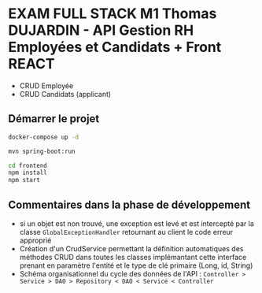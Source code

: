 # EXAM FULL STACK M1 Thomas DUJARDIN - API Gestion RH Employées et Candidats + Front REACT

- CRUD Employée
- CRUD Candidats (applicant)

## Démarrer le projet

```bash
docker-compose up -d
```

```bash
mvn spring-boot:run
```

```bash
cd frontend
npm install
npm start
```

## Commentaires dans la phase de développement
- si un objet est non trouvé, une exception est levé et est intercepté par la classe `GlobalExceptionHandler` retournant au client le code erreur approprié
- Création d'un CrudService permettant la définition automatiques des méthodes CRUD dans toutes les classes implémantant cette interface prenant en paramètre l'entité et le type de clé primaire (Long, id, String)
- Schéma organisationnel du cycle des données de l'API : `Controller > Service > DAO > Repository < DAO < Service < Controller`